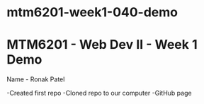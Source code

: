 # mtm6201-week1-040-demo
# MTM6201 - Web Dev II - Week 1 Demo 
Name - Ronak Patel 

-Created first repo
-Cloned repo to our computer
-GitHub page 